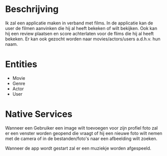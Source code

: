 # Beschrijving

Ik zal een applicatie maken in verband met films. In de applicatie kan de user de filmen aanvinken die hij al heeft bekeken of wilt bekijken. Ook kan hij een review plaatsen en score achterlaten voor de flims die hij al heeft bekeken.
Er kan ook gezocht worden naar movies/actors/users a.d.h.v. hun naam.

# Entities

- Movie
- Genre
- Actor
- User

# Native Services

Wanneer een Gebruiker een image wilt toevoegen voor zijn profiel foto zal er een venster worden geopend die vraagt of hij een nieuwe foto wilt nemen met de camera of in de bestanden/foto's naar een afbeelding wilt zoeken.

Wanneer de app wordt gestart zal er een muziekje worden afgespeeld.